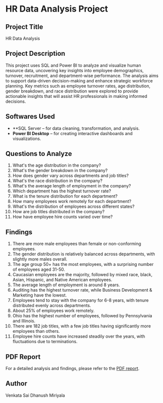 # HR Data Analysis Project

## Project Title
HR Data Analysis

## Project Description
This project uses SQL and Power BI to analyze and visualize human resource data, uncovering key insights into employee demographics, turnover, recruitment, and department-wise performance. The analysis aims to support data-driven decision-making and enhance strategic workforce planning. Key metrics such as employee turnover rates, age distribution, gender breakdown, and race distribution were explored to provide actionable insights that will assist HR professionals in making informed decisions.

## Softwares Used
- **SQL Server  – for data cleaning, transformation, and analysis.
- **Power BI Desktop** – for creating interactive dashboards and visualizations.

## Questions to Analyze
1. What's the age distribution in the company?
2. What's the gender breakdown in the company?
3. How does gender vary across departments and job titles?
4. What's the race distribution in the company?
5. What's the average length of employment in the company?
6. Which department has the highest turnover rate?
7. What is the tenure distribution for each department?
8. How many employees work remotely for each department?
9. What's the distribution of employees across different states?
10. How are job titles distributed in the company?
11. How have employee hire counts varied over time?

## Findings
1. There are more male employees than female or non-conforming employees.
2. The gender distribution is relatively balanced across departments, with slightly more males overall.
3. The age group 50+ has the most employees, with a surprising number of employees aged 31-50.
4. Caucasian employees are the majority, followed by mixed race, black, Asian, Hispanic, and Native American employees.
5. The average length of employment is around 8 years.
6. Auditing has the highest turnover rate, while Business Development & Marketing have the lowest.
7. Employees tend to stay with the company for 6-8 years, with tenure distributed evenly across departments.
8. About 25% of employees work remotely.
9. Ohio has the highest number of employees, followed by Pennsylvania and Illinois.
10. There are 182 job titles, with a few job titles having significantly more employees than others.
11. Employee hire counts have increased steadily over the years, with fluctuations due to terminations.

## PDF Report
For a detailed analysis and findings, please refer to the [PDF report](https://github.com/Dhanushbhai1054/HR-data-Analysis/blob/main/Hr%20report.pdf).


## Author
Venkata Sai Dhanush Miriyala 
